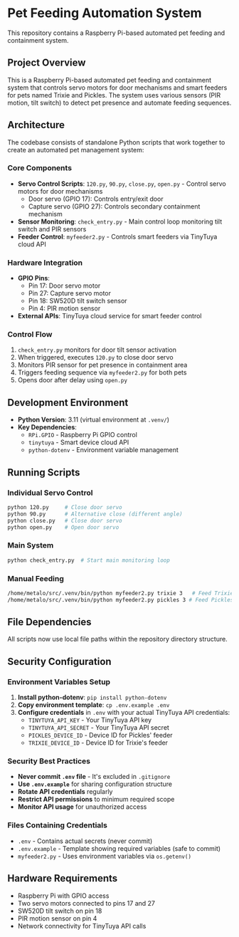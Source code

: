 # Pet Feeding Automation System

This repository contains a Raspberry Pi-based automated pet feeding and containment system.

## Project Overview

This is a Raspberry Pi-based automated pet feeding and containment system that controls servo motors for door mechanisms and smart feeders for pets named Trixie and Pickles. The system uses various sensors (PIR motion, tilt switch) to detect pet presence and automate feeding sequences.

## Architecture

The codebase consists of standalone Python scripts that work together to create an automated pet management system:

### Core Components

- **Servo Control Scripts**: `120.py`, `90.py`, `close.py`, `open.py` - Control servo motors for door mechanisms
  - Door servo (GPIO 17): Controls entry/exit door
  - Capture servo (GPIO 27): Controls secondary containment mechanism
- **Sensor Monitoring**: `check_entry.py` - Main control loop monitoring tilt switch and PIR sensors
- **Feeder Control**: `myfeeder2.py` - Controls smart feeders via TinyTuya cloud API

### Hardware Integration

- **GPIO Pins**:
  - Pin 17: Door servo motor
  - Pin 27: Capture servo motor  
  - Pin 18: SW520D tilt switch sensor
  - Pin 4: PIR motion sensor
- **External APIs**: TinyTuya cloud service for smart feeder control

### Control Flow

1. `check_entry.py` monitors for door tilt sensor activation
2. When triggered, executes `120.py` to close door servo
3. Monitors PIR sensor for pet presence in containment area
4. Triggers feeding sequence via `myfeeder2.py` for both pets
5. Opens door after delay using `open.py`

## Development Environment

- **Python Version**: 3.11 (virtual environment at `.venv/`)
- **Key Dependencies**: 
  - `RPi.GPIO` - Raspberry Pi GPIO control
  - `tinytuya` - Smart device cloud API
  - `python-dotenv` - Environment variable management

## Running Scripts

### Individual Servo Control
```bash
python 120.py     # Close door servo
python 90.py      # Alternative close (different angle)
python close.py   # Close door servo
python open.py    # Open door servo
```

### Main System
```bash
python check_entry.py  # Start main monitoring loop
```

### Manual Feeding
```bash
/home/metalo/src/.venv/bin/python myfeeder2.py trixie 3   # Feed Trixie 3 portions
/home/metalo/src/.venv/bin/python myfeeder2.py pickles 3 # Feed Pickles 3 portions
```

## File Dependencies

All scripts now use local file paths within the repository directory structure.

## Security Configuration

### Environment Variables Setup

1. **Install python-dotenv**: `pip install python-dotenv`
2. **Copy environment template**: `cp .env.example .env`
3. **Configure credentials** in `.env` with your actual TinyTuya API credentials:
   - `TINYTUYA_API_KEY` - Your TinyTuya API key
   - `TINYTUYA_API_SECRET` - Your TinyTuya API secret
   - `PICKLES_DEVICE_ID` - Device ID for Pickles' feeder
   - `TRIXIE_DEVICE_ID` - Device ID for Trixie's feeder

### Security Best Practices

- **Never commit `.env` file** - It's excluded in `.gitignore`
- **Use `.env.example`** for sharing configuration structure
- **Rotate API credentials** regularly
- **Restrict API permissions** to minimum required scope
- **Monitor API usage** for unauthorized access

### Files Containing Credentials

- `.env` - Contains actual secrets (never commit)
- `.env.example` - Template showing required variables (safe to commit)
- `myfeeder2.py` - Uses environment variables via `os.getenv()`

## Hardware Requirements

- Raspberry Pi with GPIO access
- Two servo motors connected to pins 17 and 27
- SW520D tilt switch on pin 18
- PIR motion sensor on pin 4
- Network connectivity for TinyTuya API calls